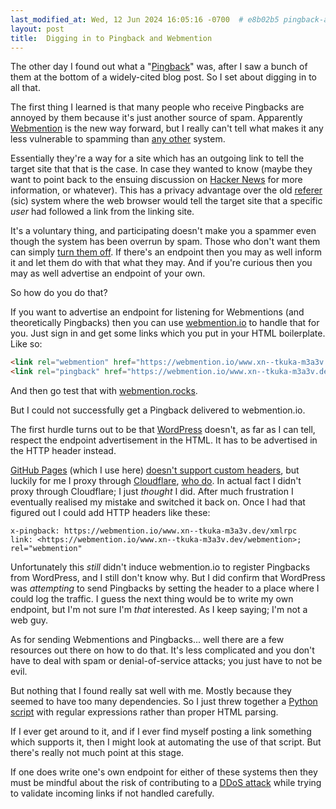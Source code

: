 ```yaml
---
last_modified_at: Wed, 12 Jun 2024 16:05:16 -0700  # e8b02b5 pingback-and-webmention
layout: post
title:  Digging in to Pingback and Webmention
---
```

The other day I found out what a "[Pingback][]" was, after I saw a bunch of
them at the bottom of a widely-cited blog post.  So I set about digging in to
all that.

The first thing I learned is that many people who receive Pingbacks are annoyed
by them because it's just another source of spam.  Apparently [Webmention][] is
the new way forward, but I really can't tell what makes it any less vulnerable
to spamming than [any other](https://en.wikipedia.org/wiki/Linkback) system.

Essentially they're a way for a site which has an outgoing link to tell the
target site that that is the case.  In case they wanted to know (maybe they
want to point back to the ensuing discussion on [Hacker News][] for more
information, or whatever).  This has a privacy advantage over the old
[referer][] (sic) system where the web browser would tell the target site that
a specific _user_ had followed a link from the linking site.

It's a voluntary thing, and participating doesn't make you a spammer even
though the system has been overrun by spam.  Those who don't want them can
simply [turn them off](https://wordpress.com/support/comments/pingbacks/).
If there's an endpoint then you may as well inform it and let them do with that
what they may.  And if you're curious then you may as well advertise an
endpoint of your own.

So how do you do that?

If you want to advertise an endpoint for listening for Webmentions (and
theoretically Pingbacks) then you can use [webmention.io][] to handle that for
you.  Just sign in and get some links which you put in your HTML boilerplate.
Like so:
```html
<link rel="webmention" href="https://webmention.io/www.xn--tkuka-m3a3v.dev/webmention" />
<link rel="pingback" href="https://webmention.io/www.xn--tkuka-m3a3v.dev/xmlrpc" />
```
And then go test that with [webmention.rocks][].

But I could not successfully get a Pingback delivered to webmention.io.

The first hurdle turns out to be that [WordPress][] doesn't, as far as I can
tell, respect the endpoint advertisement in the HTML.  It has to be advertised
in the HTTP header instead.

[GitHub Pages][] (which I use here) [doesn't support custom
headers](https://github.com/orgs/community/discussions/54257), but luckily for
me I proxy through [Cloudflare][], [who do][cf-custom-headers].  In actual fact
I didn't proxy through Cloudflare; I just _thought_ I did.  After much
frustration I eventually realised my mistake and switched it back on.  Once I
had that figured out I could add HTTP headers like these:
```
x-pingback: https://webmention.io/www.xn--tkuka-m3a3v.dev/xmlrpc
link: <https://webmention.io/www.xn--tkuka-m3a3v.dev/webmention>; rel="webmention"
```

Unfortunately this _still_ didn't induce webmention.io to register Pingbacks
from WordPress, and I still don't know why.  But I did confirm that WordPress
was _attempting_ to send Pingbacks by setting the header to a place where I
could log the traffic.  I guess the next thing would be to write my own
endpoint, but I'm not sure I'm _that_ interested.  As I keep saying; I'm not a
web guy.

As for sending Webmentions and Pingbacks... well there are a few resources out
there on how to do that.  It's less complicated and you don't have to deal
with spam or denial-of-service attacks; you just have to not be evil.

But nothing that I found really sat well with me.  Mostly because they seemed
to have too many dependencies.  So I just threw together a [Python
script][notify.py] with regular expressions rather than proper HTML parsing.

If I ever get around to it, and if I ever find myself posting a link something
which supports it, then I might look at automating the use of that script.  But
there's really not much point at this stage.

If one does write one's own endpoint for either of these systems then they must
be mindful about the risk of contributing to a [DDoS attack][] while trying to
validate incoming links if not handled carefully.

[Webmention]: <https://en.wikipedia.org/wiki/Webmention>
[Pingback]: <https://en.wikipedia.org/wiki/Pingback>
[referer]: <https://en.wikipedia.org/wiki/HTTP_referer>
[Hacker News]: <https://news.ycombinator.com/>
[webmention.io]: <https://webmention.io>
[webmention.rocks]: <https://webmention.rocks/receive/1>
[WordPress]: <https://wordpress.com/>
[Github Pages]: <https://pages.github.com/>
[Cloudflare]: <https://www.cloudflare.com/>
[cf-custom-headers]: <https://developers.cloudflare.com/pages/how-to/add-custom-http-headers/>
[notify.py]: <https://github.com/sh1boot/sh1boot.github.io/blob/master/_tools/notify.py>
[DDoS attack]: <https://en.wikipedia.org/wiki/Denial-of-service_attack#Distributed_DoS>
